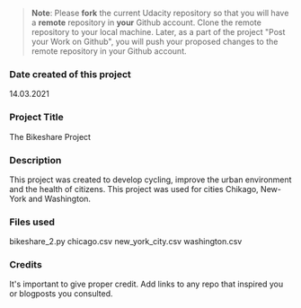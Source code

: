 >**Note**: Please **fork** the current Udacity repository so that you will have a **remote** repository in **your** Github account. Clone the remote repository to your local machine. Later, as a part of the project "Post your Work on Github", you will push your proposed changes to the remote repository in your Github account.

### Date created of this project
14.03.2021

### Project Title
The Bikeshare Project

### Description
This project was created to develop cycling, improve the urban environment and the health of citizens. This project was used for cities Chikago, New-York and Washington.

### Files used
bikeshare_2.py
chicago.csv
new_york_city.csv
washington.csv

### Credits
It's important to give proper credit. Add links to any repo that inspired you or blogposts you consulted.

